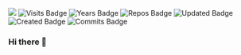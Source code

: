 ![](https://komarev.com/ghpvc/?username=Dario-Maselli&color=dc143c)
![Visits Badge](https://badges.pufler.dev/visits/Dario-Maselli/Dario-Maselli)
![Years Badge](https://badges.pufler.dev/years/Dario-Maselli)<!--(https://badges.pufler.dev)-->
![Repos Badge](https://badges.pufler.dev/repos/Dario-Maselli)
![Updated Badge](https://badges.pufler.dev/updated/Dario-Maselli/Dario-Maselli)
![Created Badge](https://badges.pufler.dev/created/Dario-Maselli/Dario-Maselli)
![Commits Badge](https://badges.pufler.dev/commits/monthly/Dario-Maselli)



### Hi there 👋

<!--
**Dario-Maselli/Dario-Maselli** is a ✨ _special_ ✨ repository because its `README.md` (this file) appears on your GitHub profile.

Here are some ideas to get you started:

- 🔭 I’m currently working on ...
- 🌱 I’m currently learning ...
- 👯 I’m looking to collaborate on ...
- 🤔 I’m looking for help with ...
- 💬 Ask me about ...
- 📫 How to reach me: ...
- 😄 Pronouns: ...
- ⚡ Fun fact: ...
-->
